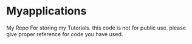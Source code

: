 Myapplications
==============

My Repo For storing my Tutorials. this code is not for public use. please give proper reference for code you have used.
